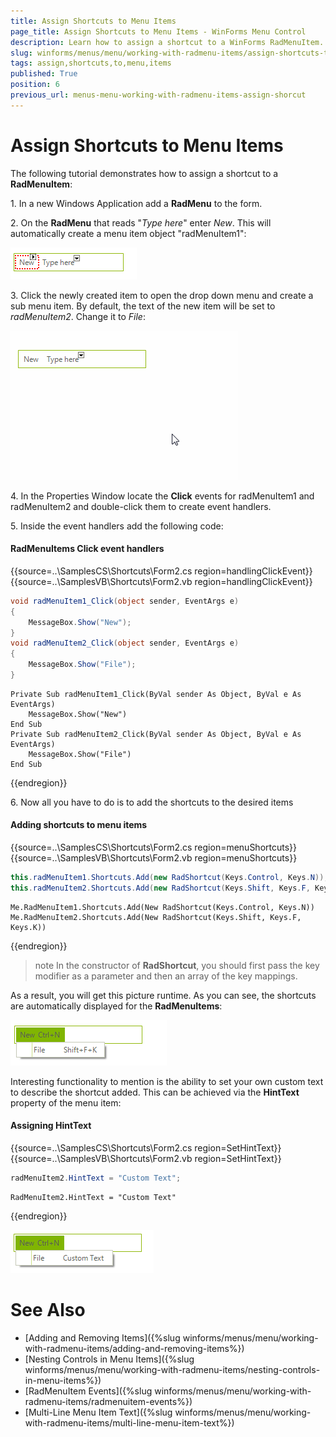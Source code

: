 ```yaml
---
title: Assign Shortcuts to Menu Items
page_title: Assign Shortcuts to Menu Items - WinForms Menu Control
description: Learn how to assign a shortcut to a WinForms RadMenuItem.
slug: winforms/menus/menu/working-with-radmenu-items/assign-shortcuts-to-menu-items
tags: assign,shortcuts,to,menu,items
published: True
position: 6
previous_url: menus-menu-working-with-radmenu-items-assign-shorcut
---
```


# Assign Shortcuts to Menu Items

The following tutorial demonstrates how to assign a shortcut to a **RadMenuItem**:

1\. In a new Windows Application add a **RadMenu** to the form.

2\. On the **RadMenu** that reads "*Type here*" enter *New*. This will automatically create a menu item object "radMenuItem1":

![menu-items-shortcut 001](images/menu-items-shortcut001.png)

3\. Click the newly created item to open the drop down menu and create a sub menu item. By default, the text of the new item will be set to *radMenuItem2*. Change it to *File*:

![menu-items-shortcut 002](images/menu-items-shortcut002.gif)

4\. In the Properties Window locate the **Click** events for radMenuItem1 and radMenuItem2 and double-click them to create event handlers.

5\. Inside the event handlers add the following code:

#### RadMenuItems Click event handlers

{{source=..\SamplesCS\Shortcuts\Form2.cs region=handlingClickEvent}} 
{{source=..\SamplesVB\Shortcuts\Form2.vb region=handlingClickEvent}} 

````C#
void radMenuItem1_Click(object sender, EventArgs e)
{
    MessageBox.Show("New");
}
void radMenuItem2_Click(object sender, EventArgs e)
{
    MessageBox.Show("File");
}

````
````VB.NET
Private Sub radMenuItem1_Click(ByVal sender As Object, ByVal e As EventArgs)
    MessageBox.Show("New")
End Sub
Private Sub radMenuItem2_Click(ByVal sender As Object, ByVal e As EventArgs)
    MessageBox.Show("File")
End Sub

````

{{endregion}} 

6\. Now all you have to do is to add the shortcuts to the desired items

#### Adding shortcuts to menu items

{{source=..\SamplesCS\Shortcuts\Form2.cs region=menuShortcuts}} 
{{source=..\SamplesVB\Shortcuts\Form2.vb region=menuShortcuts}} 

````C#
this.radMenuItem1.Shortcuts.Add(new RadShortcut(Keys.Control, Keys.N));
this.radMenuItem2.Shortcuts.Add(new RadShortcut(Keys.Shift, Keys.F, Keys.K));

````
````VB.NET
Me.RadMenuItem1.Shortcuts.Add(New RadShortcut(Keys.Control, Keys.N))
Me.RadMenuItem2.Shortcuts.Add(New RadShortcut(Keys.Shift, Keys.F, Keys.K))

````

{{endregion}} 

>note In the constructor of **RadShortcut**, you should first pass the key modifier as a parameter and then an array of the key mappings.
>

As a result, you will get this picture runtime. As you can see, the shortcuts are automatically displayed for the **RadMenuItems**:

![menu-items-shortcut 003](images/menu-items-shortcut003.png)

Interesting functionality to mention is the ability to set your own custom text to describe the shortcut added. This can be achieved via the __HintText__ property of the menu item:

#### Assigning HintText

{{source=..\SamplesCS\Shortcuts\Form2.cs region=SetHintText}} 
{{source=..\SamplesVB\Shortcuts\Form2.vb region=SetHintText}} 

````C#
radMenuItem2.HintText = "Custom Text";

````
````VB.NET
RadMenuItem2.HintText = "Custom Text"

````

{{endregion}} 

![menu-items-shortcut 004](images/menu-items-shortcut004.png)

# See Also

* [Adding and Removing Items]({%slug winforms/menus/menu/working-with-radmenu-items/adding-and-removing-items%})
* [Nesting Controls in Menu Items]({%slug winforms/menus/menu/working-with-radmenu-items/nesting-controls-in-menu-items%})	
* [RadMenuItem Events]({%slug winforms/menus/menu/working-with-radmenu-items/radmenuitem-events%})	
* [Multi-Line Menu Item Text]({%slug winforms/menus/menu/working-with-radmenu-items/multi-line-menu-item-text%})
